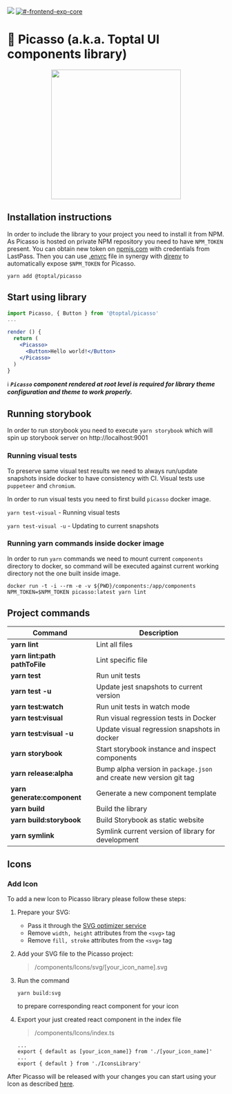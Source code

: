 ![](https://img.shields.io/badge/npm-0.1.0--alpha.11-orange.svg)
[![#-frontend-exp-core](https://img.shields.io/badge/slack-%23--frontend--exp--core-green.svg)](https://toptal-core.slack.com/app_redirect?channel=CERF5NHT3)

# 🎨 Picasso (a.k.a. Toptal UI components library)

<div align="center"><img src="https://user-images.githubusercontent.com/324488/51291294-e542d880-1a06-11e9-875d-ad009cb42e3c.png" height="300" /></div>

## Installation instructions

In order to include the library to your project you need to install it from NPM. As Picasso is hosted on private NPM repository you need to have `NPM_TOKEN` present. You can obtain new token on [npmjs.com](https://www.npmjs.com/settings/talbot/tokens) with credentials from LastPass. Then you can use [.envrc](.envrc.example) file in synergy with [direnv](https://direnv.net/) to automatically expose `$NPM_TOKEN` for Picasso.

`yarn add @toptal/picasso`

## Start using library

```jsx
import Picasso, { Button } from '@toptal/picasso'
...

render () {
  return (
    <Picasso>
      <Button>Hello world!</Button>
    </Picasso>
  )
}
```

ℹ️ **_`Picasso` component rendered at root level is required for library theme configuration and theme to work properly._**

## Running storybook

In order to run storybook you need to execute `yarn storybook` which will spin up storybook server on http://localhost:9001

### Running visual tests

To preserve same visual test results we need to always run/update snapshots inside docker to have consistency with CI. Visual tests use `puppeteer` and `chromium`.

In order to run visual tests you need to first build `picasso` docker image.

`yarn test-visual` - Running visual tests

`yarn test-visual -u` - Updating to current snapshots

### Running yarn commands inside docker image

In order to run `yarn` commands we need to mount current `components` directory to docker, so command will be executed against current working directory not the one built inside image.

```
docker run -t -i --rm -e -v ${PWD}/components:/app/components NPM_TOKEN=$NPM_TOKEN picasso:latest yarn lint
```

## Project commands

| Command                       | Description                                                         |
| ----------------------------- | ------------------------------------------------------------------- |
| **yarn lint**                 | Lint all files                                                      |
| **yarn lint:path pathToFile** | Lint specific file                                                  |
| **yarn test**                 | Run unit tests                                                      |
| **yarn test -u**              | Update jest snapshots to current version                            |
| **yarn test:watch**           | Run unit tests in watch mode                                        |
| **yarn test:visual**          | Run visual regression tests in Docker                               |
| **yarn test:visual -u**       | Update visual regression snapshots in docker                        |
| **yarn storybook**            | Start storybook instance and inspect components                     |
| **yarn release:alpha**        | Bump alpha version in `package.json` and create new version git tag |
| **yarn generate:component**   | Generate a new component template                                   |
| **yarn build**                | Build the library                                                   |
| **yarn build:storybook**      | Build Storybook as static website                                   |
| **yarn symlink**              | Symlink current version of library for development                  |

## Icons

### Add Icon

To add a new Icon to Picasso library please follow these steps:

1. Prepare your SVG:
    - Pass it through the [SVG optimizer service](https://jakearchibald.github.io/svgomg/)
    - Remove `width, height` attributes from the `<svg>` tag
    - Remove `fill, stroke` attributes from the `<svg>` tag
2. Add your SVG file to the Picasso project:
    > /components/Icons/svg/[your_icon_name].svg
3. Run the command
    ```
    yarn build:svg
    ```
    to prepare corresponding react component for your icon

4. Export your just created react component in the index file
    > /components/Icons/index.ts
    ```
    ...
    export { default as [your_icon_name]} from './[your_icon_name]'
    ...
    export { default } from './IconsLibrary'
    ```

After Picasso will be released with your changes you can start using your Icon as described [here](https://picasso.toptal.net/?selectedKind=Icons&selectedStory=Icons).

